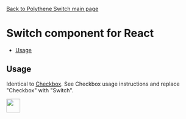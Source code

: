 [Back to Polythene Switch main page](../switch.md)

# Switch component for React

<!-- MarkdownTOC autolink="true" autoanchor="true" bracket="round" levels="1,2,3" -->

- [Usage](#usage)

<!-- /MarkdownTOC -->


<a id="usage"></a>
## Usage

Identical to [Checkbox](checkbox.md). See Checkbox usage instructions and replace "Checkbox" with "Switch".


<a href="https://jsfiddle.net/ArthurClemens/orqdxd4a/" target="_blank"><img src="https://arthurclemens.github.io/assets/polythene/docs/try-out-green.gif" height="36" /></a>


